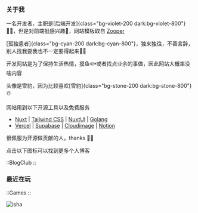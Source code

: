 ### 关于我

一名开发者，主职是[后端开发]{class="bg-violet-200 dark:bg-violet-800"} 🧑‍💻，但是对前端挺感兴趣🌵，网站模板取自 [Zooper](https://github.com/fayazara/zooper)

[孤独患者]{class="bg-cyan-200 dark:bg-cyan-800"}，独来独往，不善言辞，别人找我耍我也不一定耍得起来🤦‍♂️

开发网站是为了保持生活热情，摸鱼🐟或者找点业余的事做，因此网站大概率没啥内容

头像是雪豹，因为比较喜欢[雪豹]{class="bg-stone-200 dark:bg-stone-800"} ☃️

网站用到以下开源工具以及免费服务

- [Nuxt](https://nuxt.com/) | [Tailwind CSS](https://tailwindcss.com/) | [NuxtUI](https://ui.nuxt.com/) | [Golang](https://golang.google.cn/)
- [Vercel](https://vercel.com/) | [Supabase](https://supabase.com/) | [Cloudimage](https://www.cloudimage.io/) | [Notion](https://www.notion.so/)

很佩服为开源做贡献的人，thanks 🧙‍♂️

点击以下图标可以找到更多个人博客

::BlogClub
::

### 最近在玩

::Games
::


![isha](/imgs/isha.png)